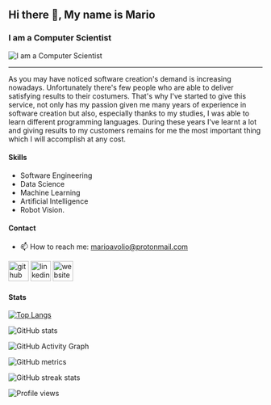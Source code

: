## Hi there 👋, My name is Mario
### I am a Computer Scientist
![I am a Computer Scientist](https://images.pexels.com/photos/5474295/pexels-photo-5474295.jpeg?auto=compress&cs=tinysrgb&dpr=2&h=750&w=1260)


---

As you may have noticed software creation's demand is increasing nowadays. Unfortunately there's few people who are able to deliver satisfying results to their costumers. That's why I've started to give this service, not only has my passion given me many years of experience in software creation but also, especially thanks to my studies, I was able to learn different programming languages. During these years I've learnt a lot and giving results to my customers remains for me the most important thing which I will accomplish at any cost.


#### Skills
- Software Engineering
- Data Science
- Machine Learning
- Artificial Intelligence 
- Robot Vision. 


#### Contact
- 📫 How to reach me: marioavolio@protonmail.com 


[<img src='https://cdn.jsdelivr.net/npm/simple-icons@3.0.1/icons/github.svg' alt='github' height='40'>](https://github.com/MarioAvolio)  [<img src='https://cdn.jsdelivr.net/npm/simple-icons@3.0.1/icons/linkedin.svg' alt='linkedin' height='40'>](https://www.linkedin.com/in/MarioAvolio/)  [<img src='https://cdn.jsdelivr.net/npm/simple-icons@3.0.1/icons/icloud.svg' alt='website' height='40'>](https://marioavolio.netlify.app/)  

#### Stats
[![Top Langs](https://github-readme-stats.vercel.app/api/top-langs/?username=MarioAvolio)](https://github.com/anuraghazra/github-readme-stats)

![GitHub stats](https://github-readme-stats.vercel.app/api?username=MarioAvolio&show_icons=true&count_private=true)  

![GitHub Activity Graph](https://activity-graph.herokuapp.com/graph?username=MarioAvolio)  

![GitHub metrics](https://metrics.lecoq.io/MarioAvolio)  

![GitHub streak stats](https://github-readme-streak-stats.herokuapp.com/?user=MarioAvolio)  

![Profile views](https://gpvc.arturio.dev/MarioAvolio)  
